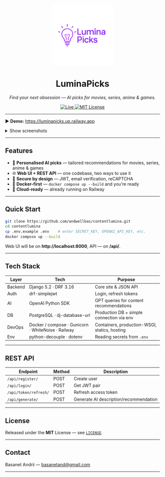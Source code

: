 <p align="center">
  <img src="core/static/core/logo.png" alt="LuminaPicks logo" width="200">
</p>

<h1 align="center">LuminaPicks</h1>
<p align="center"><em>Find your next obsession — AI picks for movies, series, anime & games.</em></p>

<p align="center">
  <a href="https://luminapicks.up.railway.app">
    <img src="https://img.shields.io/website?label=Live&up_message=online&url=https%3A%2F%2Fluminapicks.up.railway.app" alt="Live">
  </a>
  <a href="LICENSE">
    <img src="https://img.shields.io/badge/License-MIT-green.svg" alt="MIT License">
  </a>
</p>

---

▶️ **Demo:** <https://luminapicks.up.railway.app>

<details>
  <summary>Show screenshots</summary>

  <p align="center">
    <img src="screenshots/home.png"   width="800" alt="Home page"   />
    <img src="screenshots/profile.png" width="800" alt="Profile page" />
    <img src="screenshots/movie_recommender.png" width="800" alt="Movie recommender" />
    <img src="screenshots/movie.png"  width="800" alt="Movie card" />
  </p>

</details>

---

## Features
- 🎯 **Personalised AI picks** — tailored recommendations for movies, series, anime & games  
- 🌐 **Web UI + REST API** — one codebase, two ways to use it  
- 🔐 **Secure by design** — JWT, email verification, reCAPTCHA  
- 🐳 **Docker-first** — `docker compose up --build` and you’re ready  
- 🚀 **Cloud-ready** — already running on Railway

---

## Quick Start

```bash
git clone https://github.com/andwellbas/contentlumina.git
cd contentlumina
cp .env.example .env    # enter SECRET_KEY, OPENAI_API_KEY, etc.
docker compose up --build
```

Web UI will be on **http://localhost:8000**, API — on **/api/**.

---

## Tech Stack

| Layer | Tech | Purpose |
|-----|----------------|--------|
| Backend | Django 5.2 · DRF 3.16 | Core site & JSON API |
| Auth | drf-simplejwt | Login, refresh tokens |
| AI | OpenAI Python SDK | GPT queries for content recommendations |
| DB | PostgreSQL · dj-database-url | Production DB + simple connection via env |
| DevOps | Docker / compose · Gunicorn · WhiteNoise · Railway | Containers, production-WSGI, statics, hosting |
| Env | python-decouple · dotenv | Reading secrets from `.env` |

---

## REST API

| Endpoint | Method | Description |
|----------|--------|------|
| `/api/register/` | POST | Create user |
| `/api/login/` | POST | Get JWT pair |
| `/api/token/refresh/` | POST | Refresh access token |
| `/api/generate/` | POST | Generate AI description/recommendation |

---

## License
Released under the **MIT** License — see [`LICENSE`](LICENSE).

---

## Contact
Basanet Andrii — <basanetand@gmail.com>

---
